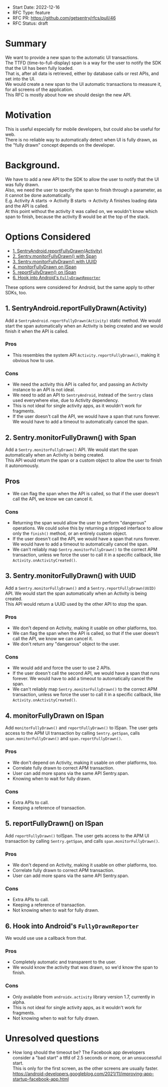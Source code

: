 - Start Date: 2022-12-16
- RFC Type: feature
- RFC PR: https://github.com/getsentry/rfcs/pull/46
- RFC Status: draft
  
# Summary 
  
We want to provide a new span to the automatic UI transactions.  
The TTFD (time-to-full-display) span is a way for the user to notify the SDK that the UI has been fully loaded.  
That is, after all data is retrieved, either by database calls or rest APIs, and set into the UI.  
We would create a new span to the UI automatic transactions to measure it, for all screens of the application.  
This RFC is mostly about how we should design the new API.  
  
# Motivation

This is useful especially for mobile developers, but could also be useful for web.  
There is no reliable way to automatically detect when UI is fully drawn, as the "fully drawn" concept depends on the developer.  
  
# Background. 
  
We have to add a new API to the SDK to allow the user to notify that the UI was fully drawn.  
Also, we need the user to specify the span to finish through a parameter, as it cannot be done automatically.  
E.g. Activity A starts -> Activity B starts -> Activity A finishes loading data and the API is called.  
At this point without the activity it was called on, we wouldn't know which span to finish, because the activity B would be at the top of the stack.  
  
# Options Considered

* [1. SentryAndroid.reportFullyDrawn(Activity)](#option-1)
* [2. Sentry.monitorFullyDrawn() with Span](#option-2)
* [3. Sentry.monitorFullyDrawn() with UUID](#option-3)
* [4. monitorFullyDrawn on ISpan](#option-3)
* [5. reportFullyDrawn() on ISpan](#option-5)
* [6. Hook into Android's `FullyDrawnReporter`](#option-6)
  
These options were considered for Android, but the same apply to other SDKs, too.  


## 1. SentryAndroid.reportFullyDrawn(Activity) <a name="option-1"></a>
Add a `SentryAndroid.reportFullyDrawn(Activity)` static method. We would start the span automatically when an Activity is being created and we would finish it when the API is called.  
  
### Pros

- This resembles the system API `Activity.reportFullyDrawn()`, making it obvious how to use.  

### Cons

- We need the activity this API is called for, and passing an Activity instance to an API is not ideal.  
- We need to add an API to `SentryAndroid`, instead of the `Sentry` class used everywhere else, due to Activity dependency.  
- This is not ideal for single activity apps, as it wouldn't work for fragments.  
- If the user doesn't call the API, we would have a span that runs forever. We would have to add a timeout to automatically cancel the span.  


## 2. Sentry.monitorFullyDrawn() with Span <a name="option-2"></a>

Add a `Sentry.monitorFullyDrawn()` API. We would start the span automatically when an Activity is being created.  
This API would return the span or a custom object to allow the user to finish it autonomously.  
  
## Pros

- We can flag the span when the API is called, so that if the user doesn't call the API, we know we can cancel it. 

### Cons
 
- Returning the span would allow the user to perform "dangerous" operations. We could solve this by returning a stripped interface to allow only the `finish()` method, or an entirely custom object.  
- If the user doesn't call the API, we would have a span that runs forever. We would have to add a timeout to automatically cancel the span.  
- We can't reliably map `Sentry.monitorFullyDrawn()` to the correct APM transaction, unless we force the user to call it in a specific callback, like `Activity.onActivityCreated()`.  


## 3. Sentry.monitorFullyDrawn() with UUID <a name="option-3"></a>

Add a `Sentry.monitorFullyDrawn()` and a `Sentry.reportFullyDrawn(UUID)` API. We would start the span automatically when an Activity is being created.  
This API would return a UUID used by the other API to stop the span.  
  
### Pros

- We don't depend on Activity, making it usable on other platforms, too.  
- We can flag the span when the API is called, so that if the user doesn't call the API, we know we can cancel it.  
- We don't return any "dangerous" object to the user.  

### Cons

- We would add and force the user to use 2 APIs.  
- If the user doesn't call the second API, we would have a span that runs forever. We would have to add a timeout to automatically cancel the span.
- We can't reliably map `Sentry.monitorFullyDrawn()` to the correct APM transaction, unless we force the user to call it in a specific callback, like `Activity.onActivityCreated()`.  


## 4. monitorFullyDrawn on ISpan <a name="option-4"></a>

Add `monitorFullyDrawn()` and `reportFullyDrawn()` to ISpan. The user gets access to the APM UI transaction by calling `Sentry.getSpan`, calls `span.monitorFullyDrawn()` and `span.reportFullyDrawn()`.  

### Pros

- We don't depend on Activity, making it usable on other platforms, too.  
- Correlate fully drawn to correct APM transaction.  
- User can add more spans via the same API Sentry.span.  
- Knowing when to wait for fully drawn.  

### Cons

- Extra APIs to call.  
- Keeping a reference of transaction.  


## 5. reportFullyDrawn() on ISpan <a name="option-5"></a>

Add `reportFullyDrawn()` toISpan. The user gets access to the APM UI transaction by calling `Sentry.getSpan`, and calls `span.monitorFullyDrawn()`.  

### Pros

- We don't depend on Activity, making it usable on other platforms, too.  
- Correlate fully drawn to correct APM transaction.  
- User can add more spans via the same API Sentry.span.  

### Cons
- Extra APIs to call.  
- Keeping a reference of transaction.
- Not knowing when to wait for fully drawn.


## 6. Hook into Android's `FullyDrawnReporter` <a name="option-6"></a>

We would use use a callback from that.  

### Pros 

- Completely automatic and transparent to the user.  
- We would know the activity that was drawn, so we'd know the span to finish.  

### Cons

- Only available from `androidx.activity` library version 1.7, currently in alpha.  
- This is not ideal for single activity apps, as it wouldn't work for fragments.  
- Not knowing when to wait for fully drawn.  
  
# Unresolved questions
  
- How long should the timeout be? The Facebook app developers consider a "bad start" a ttfd of 2.5 seconds or more, or an unsuccessful start.  
This is only for the first screen, as the other screens are usually faster.  
https://android-developers.googleblog.com/2021/11/improving-app-startup-facebook-app.html
